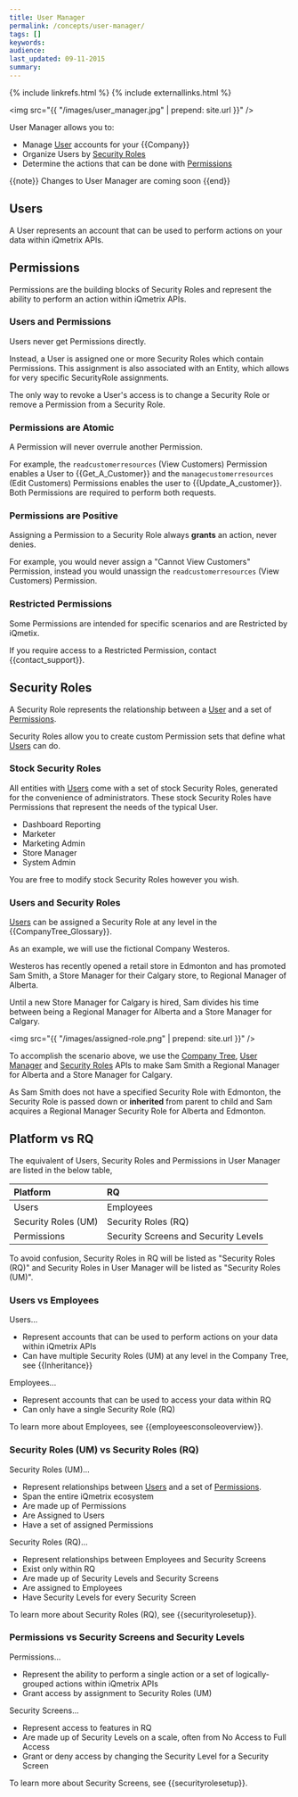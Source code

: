 ```yaml
---
title: User Manager
permalink: /concepts/user-manager/
tags: []
keywords: 
audience: 
last_updated: 09-11-2015
summary: 
---
```


{% include linkrefs.html %}
{% include externallinks.html %}

<img src="{{ "/images/user_manager.jpg" | prepend: site.url }}" />

User Manager allows you to:

* Manage [User](#users) accounts for your {{Company}}
* Organize Users by [Security Roles](#security-roles)
* Determine the actions that can be done with [Permissions](#permissions)

{{note}}
Changes to User Manager are coming soon
{{end}}

## Users

A User represents an account that can be used to perform actions on your data within iQmetrix APIs. 

## Permissions

Permissions are the building blocks of Security Roles and represent the ability to perform an action within iQmetrix APIs. 

### Users and Permissions

Users never get Permissions directly. 

Instead, a User is assigned one or more Security Roles which contain Permissions. This assignment is also associated with an Entity, which allows for very specific SecurityRole assignments.

The only way to revoke a User's access is to change a Security Role or remove a Permission from a Security Role.

### Permissions are Atomic

A Permission will never overrule another Permission.

For example, the `readcustomerresources` (View Customers) Permission enables a User to {{Get_A_Customer}} and the `managecustomerresources` (Edit Customers) Permissions enables the user to {{Update_A_customer}}. Both Permissions are required to perform both requests.

### Permissions are Positive

Assigning a Permission to a Security Role always **grants** an action, never denies. 

For example, you would never assign a "Cannot View Customers" Permission, instead you would unassign the `readcustomerresources` (View Customers) Permission.

### Restricted Permissions

Some Permissions are intended for specific scenarios and are Restricted by iQmetix.

If you require access to a Restricted Permission, contact {{contact_support}}.

## Security Roles

A Security Role represents the relationship between a [User](#users) and a set of [Permissions](#permissions).

Security Roles allow you to create custom Permission sets that define what [Users](#users) can do.

### Stock Security Roles

All entities with [Users](#users) come with a set of stock Security Roles, generated for the convenience of administrators. These stock Security Roles have Permissions that represent the needs of the typical User.

* Dashboard Reporting
* Marketer
* Marketing Admin
* Store Manager
* System Admin

You are free to modify stock Security Roles however you wish.

### Users and Security Roles

[Users](#users) can be assigned a Security Role at any level in the {{CompanyTree_Glossary}}.

As an example, we will use the fictional Company Westeros. 

Westeros has recently opened a retail store in Edmonton and has promoted Sam Smith, a Store Manager for their Calgary store, to Regional Manager of Alberta.

Until a new Store Manager for Calgary is hired, Sam divides his time between being a Regional Manager for Alberta and a Store Manager for Calgary.

<img src="{{ "/images/assigned-role.png" | prepend: site.url }}" />

To accomplish the scenario above, we use the [Company Tree](/api/company-tree), [User Manager](/api/user-manager) and [Security Roles](/api/security-roles) APIs to make Sam Smith a Regional Manager for Alberta and a Store Manager for Calgary. 

As Sam Smith does not have a specified Security Role with Edmonton, the Security Role is passed down or **inherited** from parent to child and Sam acquires a Regional Manager Security Role for Alberta and Edmonton.

## Platform vs RQ

The equivalent of Users, Security Roles and Permissions in User Manager are listed in the below table,

| Platform | RQ | 
|:---------|:---|
| Users | Employees |
| Security Roles (UM) | Security Roles (RQ) |
| Permissions | Security Screens and Security Levels |

To avoid confusion, Security Roles in RQ will be listed as "Security Roles (RQ)" and Security Roles in User Manager will be listed as "Security Roles (UM)".

### Users vs Employees

Users...
* Represent accounts that can be used to perform actions on your data within iQmetrix APIs
* Can have multiple Security Roles (UM) at any level in the Company Tree, see {{Inheritance}}

Employees...
* Represent accounts that can be used to access your data within RQ
* Can only have a single Security Role (RQ)

To learn more about Employees, see {{employeesconsoleoverview}}.

### Security Roles (UM) vs Security Roles (RQ)

Security Roles (UM)...
* Represent relationships between [Users](#users) and a set of [Permissions](#permissions).
* Span the entire iQmetrix ecosystem
* Are made up of Permissions 
* Are Assigned to Users 
* Have a set of assigned Permissions

Security Roles (RQ)...
* Represent relationships between Employees and Security Screens
* Exist only within RQ
* Are made up of Security Levels and Security Screens
* Are assigned to Employees
* Have Security Levels for every Security Screen

To learn more about Security Roles (RQ), see {{securityrolesetup}}.

### Permissions vs Security Screens and Security Levels

Permissions...
* Represent the ability to perform a single action or a set of logically-grouped actions within iQmetrix APIs
* Grant access by assignment to Security Roles (UM) 

Security Screens...
* Represent access to features in RQ 
* Are made up of Security Levels on a scale, often from No Access to Full Access
* Grant or deny access by changing the Security Level for a Security Screen

To learn more about Security Screens, see {{securityrolesetup}}.